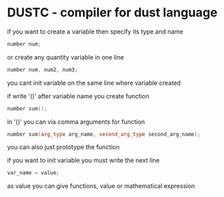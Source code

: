 # DUSTC - compiler for dust language

if you want to create a variable then specify its type and name
```cpp
number num;
```

or create any quantity variable in one line
```cpp
number num, num2, num3;
```

you cant init variable on the same line where variable created

if write '()' after variable name you create function
```cpp
number sum();
```

in '()' you can via comma arguments for function
```cpp
number sum(arg_type arg_name, second_arg_type second_arg_name);
```

you can also just prototype the function

if you want to init variable you must write the next line
```cpp
var_name = value;
```
as value you can give functions, value or mathematical expression